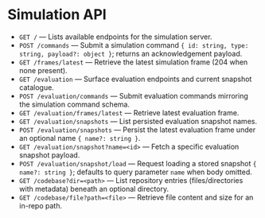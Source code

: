 # Simulation API

- `GET /` — Lists available endpoints for the simulation server.
- `POST /commands` — Submit a simulation command `{ id: string, type: string, payload?: object }`; returns an acknowledgement payload.
- `GET /frames/latest` — Retrieve the latest simulation frame (204 when none present).
- `GET /evaluation` — Surface evaluation endpoints and current snapshot catalogue.
- `POST /evaluation/commands` — Submit evaluation commands mirroring the simulation command schema.
- `GET /evaluation/frames/latest` — Retrieve latest evaluation frame.
- `GET /evaluation/snapshots` — List persisted evaluation snapshot names.
- `POST /evaluation/snapshots` — Persist the latest evaluation frame under an optional name `{ name?: string }`.
- `GET /evaluation/snapshot?name=<id>` — Fetch a specific evaluation snapshot payload.
- `POST /evaluation/snapshot/load` — Request loading a stored snapshot `{ name?: string }`; defaults to query parameter `name` when body omitted.
- `GET /codebase?dir=<path>` — List repository entries (files/directories with metadata) beneath an optional directory.
- `GET /codebase/file?path=<file>` — Retrieve file content and size for an in-repo path.
